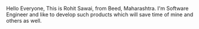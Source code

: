 Hello Everyone, This is Rohit Sawai, from Beed, Maharashtra. I'm Software Engineer and like to develop such products which will save time of mine and others as well.
